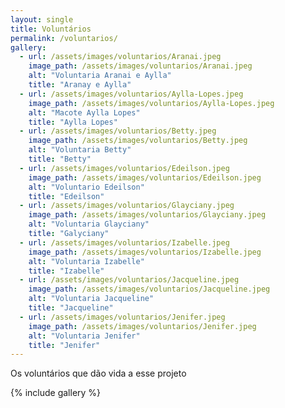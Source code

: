 ```yaml
---
layout: single
title: Voluntários
permalink: /voluntarios/
gallery:
  - url: /assets/images/voluntarios/Aranai.jpeg
    image_path: /assets/images/voluntarios/Aranai.jpeg
    alt: "Voluntaria Aranai e Aylla"
    title: "Aranay e Aylla"
  - url: /assets/images/voluntarios/Aylla-Lopes.jpeg
    image_path: /assets/images/voluntarios/Aylla-Lopes.jpeg
    alt: "Macote Aylla Lopes"
    title: "Aylla Lopes"
  - url: /assets/images/voluntarios/Betty.jpeg
    image_path: /assets/images/voluntarios/Betty.jpeg
    alt: "Voluntaria Betty"
    title: "Betty"
  - url: /assets/images/voluntarios/Edeilson.jpeg
    image_path: /assets/images/voluntarios/Edeilson.jpeg
    alt: "Voluntario Edeilson"
    title: "Edeilson"
  - url: /assets/images/voluntarios/Glayciany.jpeg
    image_path: /assets/images/voluntarios/Glayciany.jpeg
    alt: "Voluntaria Glayciany"
    title: "Galyciany"
  - url: /assets/images/voluntarios/Izabelle.jpeg
    image_path: /assets/images/voluntarios/Izabelle.jpeg
    alt: "Voluntaria Izabelle"
    title: "Izabelle"
  - url: /assets/images/voluntarios/Jacqueline.jpeg
    image_path: /assets/images/voluntarios/Jacqueline.jpeg
    alt: "Voluntaria Jacqueline"
    title: "Jacqueline"
  - url: /assets/images/voluntarios/Jenifer.jpeg
    image_path: /assets/images/voluntarios/Jenifer.jpeg
    alt: "Voluntaria Jenifer"
    title: "Jenifer"
---
```


Os voluntários que dão vida a esse projeto

{% include gallery %}